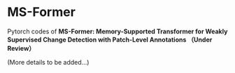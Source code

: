 # MS-Former
Pytorch codes of **MS-Former: Memory-Supported Transformer for Weakly Supervised Change Detection with Patch-Level Annotations （Under Review）**

(More details to be added...)
